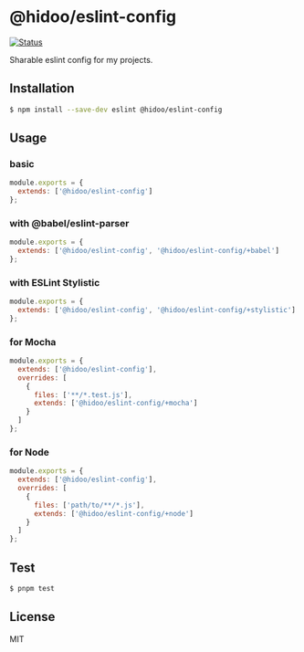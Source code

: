 # @hidoo/eslint-config

[![Status](https://github.com/hidoo/eslint-config/workflows/Main%20workflow/badge.svg)](https://github.com/hidoo/eslint-config/actions?query=branch%3Amaster)

Sharable eslint config for my projects.

## Installation

```sh
$ npm install --save-dev eslint @hidoo/eslint-config
```

## Usage

### basic

```js
module.exports = {
  extends: ['@hidoo/eslint-config']
};
```

### with @babel/eslint-parser

```js
module.exports = {
  extends: ['@hidoo/eslint-config', '@hidoo/eslint-config/+babel']
};
```

### with ESLint Stylistic

```js
module.exports = {
  extends: ['@hidoo/eslint-config', '@hidoo/eslint-config/+stylistic']
};
```

### for Mocha

```js
module.exports = {
  extends: ['@hidoo/eslint-config'],
  overrides: [
    {
      files: ['**/*.test.js'],
      extends: ['@hidoo/eslint-config/+mocha']
    }
  ]
};
```

### for Node

```js
module.exports = {
  extends: ['@hidoo/eslint-config'],
  overrides: [
    {
      files: ['path/to/**/*.js'],
      extends: ['@hidoo/eslint-config/+node']
    }
  ]
};
```

## Test

```sh
$ pnpm test
```

## License

MIT
